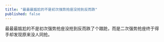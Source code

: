 ```yaml
---
title: "最最最尴尬的不是初次强势抢座没抢到反而跌"
published: false
---
```

最最最尴尬的不是初次强势抢座没抢到反而跌了个踉跄，而是二次强势抢座终于得手却发现原来没人同抢。